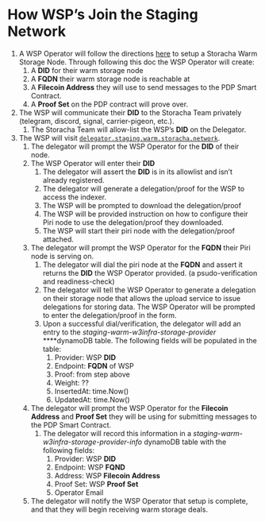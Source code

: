 # How WSP’s Join the Staging Network

1. A WSP Operator will follow the directions [here](https://www.notion.so/How-to-Run-a-Storacha-Warm-Storage-Node-with-Curio-1de5305b552480a5a8dacc684f6ef964?pvs=21) to setup a Storacha Warm Storage Node. Through following this doc the WSP Operator will create:
    1. A **DID** for their warm storage node
    2. A **FQDN** their warm storage node is reachable at
    3. A **Filecoin Address** they will use to send messages to the PDP Smart Contract.
    4. A **Proof Set** on the PDP contract will prove over.
2. The WSP will communicate their **DID** to the Storacha Team privately (telegram, discord, signal, carrier-pigeon, etc.).
    1. The Storacha Team will allow-list the WSP’s **DID** on the Delegator.
3. The WSP will visit [`delegator.staging.warm.storacha.network`](http://delegator.staging.warm.storacha.network).
    1. The delegator will prompt the WSP Operator for the **DID** of their node.
    2. The WSP Operator will enter their **DID**
        1. The delegator will assert the **DID** is in its allowlist and isn’t already registered.
        2. The delegator will generate a delegation/proof for the WSP to access the indexer.
        3. The WSP will be prompted to download the delegation/proof
        4. The WSP will be provided instruction on how to configure their Piri node to use the delegation/proof they downloaded.
        5. The WSP will start their piri node with the delegation/proof attached.
    3. The delegator will prompt the WSP Operator for the **FQDN** their Piri node is serving on.
        1. The delegator will dial the piri node at the **FQDN** and assert it returns the **DID** the WSP Operator provided. (a psudo-verification and readiness-check)
        2. The delegator will tell the WSP Operator to generate a delegation on their storage node that allows the upload service to issue delegations for storing data. The WSP Operator will be prompted to enter the delegation/proof in the form.
        3. Upon a successful dial/verification, the delegator will add an entry to the *staging-warm-w3infra-storage-provider* ****dynamoDB table. The following fields will be populated in the table:
            1. Provider: WSP **DID**
            2. Endpoint: **FQDN** of WSP
            3. Proof:  from step above
            4. Weight: ??
            5. InsertedAt: time.Now()
            6. UpdatedAt: time.Now()
    4. The delegator will prompt the WSP Operator for the **Filecoin Address** and **Proof Set** they will be using for submitting messages to the PDP Smart Contract.
        1. The delegator will record this information in a *staging-warm-w3infra-storage-provider-info* dynamoDB table with the following fields:
            1. Provider: WSP **DID**
            2. Endpoint: WSP **FQND**
            3. Address: WSP **Filecoin Address**
            4. Proof Set: WSP **Proof Set**
            5. Operator Email
    5. The delegator will notify the WSP Operator that setup is complete, and that they will begin receiving warm storage deals.
